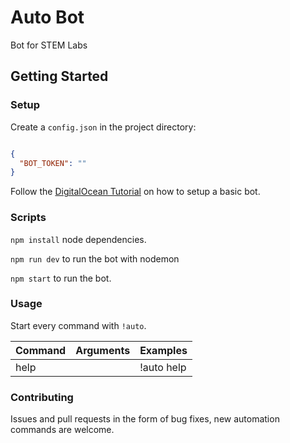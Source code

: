 # Auto Bot

Bot for STEM Labs

## Getting Started

### Setup

Create a ```config.json``` in the project directory:    

```json

{
  "BOT_TOKEN": ""
}

```    

Follow the [DigitalOcean Tutorial](https://www.digitalocean.com/community/tutorials/how-to-build-a-discord-bot-with-node-js) on how to setup a basic bot.

### Scripts

```npm install``` node dependencies.      

```npm run dev``` to run the bot with nodemon    

```npm start``` to run the bot.

### Usage

Start every command with ```!auto```.    

Command | Arguments | Examples  
------- | --------- | --------
help | | !auto help

### Contributing

Issues and pull requests in the form of bug fixes, new automation commands are welcome.